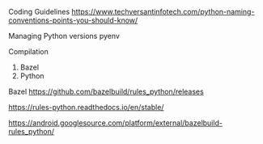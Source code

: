 Coding Guidelines 
https://www.techversantinfotech.com/python-naming-conventions-points-you-should-know/

Managing Python versions 
pyenv 


Compilation 
1. Bazel 
2. Python 

Bazel
https://github.com/bazelbuild/rules_python/releases

https://rules-python.readthedocs.io/en/stable/

https://android.googlesource.com/platform/external/bazelbuild-rules_python/